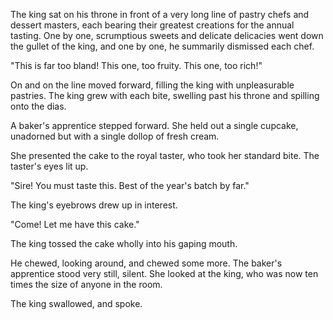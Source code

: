 The king sat on his throne in front of a very long line of pastry chefs and dessert masters, each bearing their greatest creations for the annual tasting. One by one, scrumptious sweets and delicate delicacies went down the gullet of the king, and one by one, he summarily dismissed each chef.

"This is far too bland! This one, too fruity. This one, too rich!"

On and on the line moved forward, filling the king with unpleasurable pastries. The king grew with each bite, swelling past his throne and spilling onto the dias.

A baker's apprentice stepped forward. She held out a single cupcake, unadorned but with a single dollop of fresh cream. 

She presented the cake to the royal taster, who took her standard bite. The taster's eyes lit up.

"Sire! You must taste this. Best of the year's batch by far."

The king's eyebrows drew up in interest.

"Come! Let me have this cake."

The king tossed the cake wholly into his gaping mouth. 

He chewed, looking around, and chewed some more. The baker's apprentice stood very still, silent. She looked at the king, who was now ten times the size of anyone in the room.

The king swallowed, and spoke.